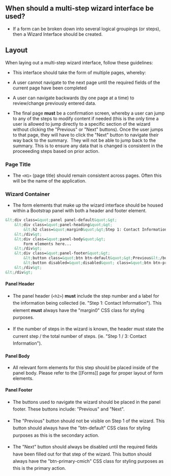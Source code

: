 ## When should a multi-step wizard interface be used?  

*   If a form can be broken down into several logical groupings (or steps), then a Wizard Interface should be created.

## Layout

When laying out a multi-step wizard interface, follow these guidelines:

*   This interface should take the form of multiple pages, whereby:

*   A user cannot navigate to the next page until the required fields of the current page have been completed
*   A user can navigate backwards (by one page at a time) to review/change previously entered data.
*   The final page **must** be a confirmation screen, whereby a user can jump to any of the steps to modify content if needed (this is the only time a user is allowed to jump directly to a specific section of the wizard without clicking the "Previous" or "Next" buttons).​ Once the user jumps to that page, they will have to click the "Next" button to navigate their way back to the summary.  They will not be able to jump back to the summary. This is to ensure any data that is changed is consistent in the proceeeding steps based on prior action.

### Page Title

*   The ```<H1>``` (page title) should remain consistent across pages. Often this will be the name of the application.

### Wizard Container

*   The form elements that make up the wizard interface should be housed within a Bootstrap panel with both a header and footer element.

```xml
&lt;div class=&quot;panel panel-default&quot;&gt;
	&lt;div class=&quot;panel-heading&quot;&gt;
		&lt;h2 class=&quot;margin0&quot;&gt;Step 1: Contact Information&lt;/h2&gt;
	&lt;/div&gt;
	&lt;div class=&quot;panel-body&quot;&gt;
		Form elements here...
	&lt;/div&gt;
	&lt;div class=&quot;panel-footer&quot;&gt;
		&lt;button class=&quot;btn btn-default&quot;&gt;Previous&lt;/button&gt;
		&lt;button disabled=&quot;disabled&quot; class=&quot;btn btn-primary&quot;&gt;Next&lt;/button&gt;
	&lt;/div&gt;
&lt;/div&gt;
```

#### Panel Header

*   <span style="line-height: 1.6; display: inline;">​​The panel header (```<h2>```) **must** include the step number and a label for the information being collected (ie. "Step 1: Contact Information"). This element **must** always have the "margin0" CSS class for styling purposes.</span>  

*   <span style="line-height: 1.6; display: inline;">If the number of steps in the wizard is known, the header must state the current step / the total number of steps. (ie. "Step 1 / 3: Contact Information").</span>

#### Panel Body

*   ​All relevant form elements for this step should be placed inside of the panel body. Please refer to the [[Forms]] page for proper layout of form elements.  

#### Panel Footer

<div>

*   <span style="line-height: 22.4px;">The buttons used to navigate the wizard should be placed in the panel footer. These buttons include: "Previous" and "Next".</span>

*   <span style="line-height: 22.4px;">The "Previous" button should not be visible on Step 1 of the wizard. This button should always have the "btn-default" CSS class for styling purposes as this is the secondary action.</span>
*   <span style="line-height: 22.4px;">The "Next" button should always be disabled until the required fields have been filled out for that step of the wizard. This button should always have the "btn-primary-cmich" CSS class for styling purposes as this is the primary action.  
    </span>

</div>